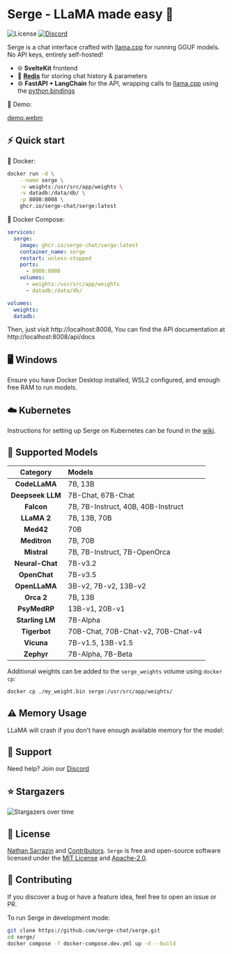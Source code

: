 # Serge - LLaMA made easy 🦙

![License](https://img.shields.io/github/license/serge-chat/serge)
[![Discord](https://img.shields.io/discord/1088427963801948201?label=Discord)](https://discord.gg/62Hc6FEYQH)

Serge is a chat interface crafted with [llama.cpp](https://github.com/ggerganov/llama.cpp) for running GGUF models. No API keys, entirely self-hosted!

- 🌐 **SvelteKit** frontend
- 💾 **[Redis](https://github.com/redis/redis)** for storing chat history & parameters
- ⚙️ **FastAPI + LangChain** for the API, wrapping calls to [llama.cpp](https://github.com/ggerganov/llama.cpp) using the [python bindings](https://github.com/abetlen/llama-cpp-python)

🎥 Demo:

[demo.webm](https://user-images.githubusercontent.com/25119303/226897188-914a6662-8c26-472c-96bd-f51fc020abf6.webm)

## ⚡️ Quick start

🐳 Docker:
```bash
docker run -d \
    --name serge \
    -v weights:/usr/src/app/weights \
    -v datadb:/data/db/ \
    -p 8008:8008 \
    ghcr.io/serge-chat/serge:latest
```

🐙 Docker Compose:
```yaml
services:
  serge:
    image: ghcr.io/serge-chat/serge:latest
    container_name: serge
    restart: unless-stopped
    ports:
      - 8008:8008
    volumes:
      - weights:/usr/src/app/weights
      - datadb:/data/db/

volumes:
  weights:
  datadb:
```

Then, just visit http://localhost:8008, You can find the API documentation at http://localhost:8008/api/docs

## 🖥️ Windows

Ensure you have Docker Desktop installed, WSL2 configured, and enough free RAM to run models. 

## ☁️ Kubernetes

Instructions for setting up Serge on Kubernetes can be found in the [wiki](https://github.com/serge-chat/serge/wiki/Integrating-Serge-in-your-orchestration#kubernetes-example).

## 🧠 Supported Models

| Category      | Models |
|:-------------:|:-------|
| **CodeLLaMA** | 7B, 13B |
| **Deepseek LLM** | 7B-Chat, 67B-Chat |
| **Falcon** | 7B, 7B-Instruct, 40B, 40B-Instruct |
| **LLaMA 2**  | 7B, 13B, 70B |
| **Med42** | 70B |
| **Meditron** | 7B, 70B |
| **Mistral** | 7B, 7B-Instruct, 7B-OpenOrca |
| **Neural-Chat** | 7B-v3.2 | 
| **OpenChat** | 7B-v3.5 |
| **OpenLLaMA** | 3B-v2, 7B-v2, 13B-v2 |
| **Orca 2** | 7B, 13B |
| **PsyMedRP** | 13B-v1, 20B-v1 |
| **Starling LM** | 7B-Alpha |
| **Tigerbot** | 70B-Chat, 70B-Chat-v2, 70B-Chat-v4 |
| **Vicuna** | 7B-v1.5, 13B-v1.5 |
| **Zephyr** | 7B-Alpha, 7B-Beta |

Additional weights can be added to the `serge_weights` volume using `docker cp`:

```bash
docker cp ./my_weight.bin serge:/usr/src/app/weights/
```

## ⚠️ Memory Usage

LLaMA will crash if you don't have enough available memory for the model:

## 💬 Support

Need help? Join our [Discord](https://discord.gg/62Hc6FEYQH)

## ⭐️ Stargazers

<img src="https://starchart.cc/serge-chat/serge.svg" alt="Stargazers over time" style="max-width: 100%">

## 🧾 License

[Nathan Sarrazin](https://github.com/nsarrazin) and [Contributors](https://github.com/serge-chat/serge/graphs/contributors). `Serge` is free and open-source software licensed under the [MIT License](https://github.com/serge-chat/serge/blob/main/LICENSE-MIT) and [Apache-2.0](https://github.com/serge-chat/serge/blob/main/LICENSE-APACHE).

## 🤝 Contributing

If you discover a bug or have a feature idea, feel free to open an issue or PR.

To run Serge in development mode:
```bash
git clone https://github.com/serge-chat/serge.git
cd serge/
docker compose -f docker-compose.dev.yml up -d --build
```
